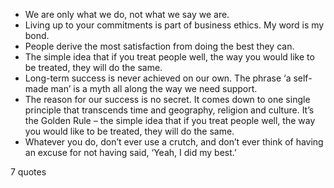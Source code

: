  - We are only what we do, not what we say we are.
 - Living up to your commitments is part of business ethics. My word is my bond.
 - People derive the most satisfaction from doing the best they can.
 - The simple idea that if you treat people well, the way you would like to be treated, they will do the same.
 - Long-term success is never achieved on our own. The phrase ‘a self-made man’ is a myth all along the way we need support.
 - The reason for our success is no secret. It comes down to one single principle that transcends time and geography, religion and culture. It’s the Golden Rule – the simple idea that if you treat people well, the way you would like to be treated, they will do the same.
 - Whatever you do, don’t ever use a crutch, and don’t ever think of having an excuse for not having said, ‘Yeah, I did my best.’

7 quotes